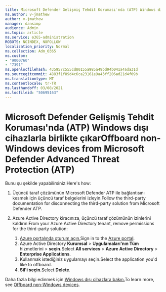```yaml
---
title: Microsoft Defender Gelişmiş Tehdit Koruması'nda (ATP) Windows dışı cihazlarla birlikte çıkar
ms.author: v-jmathew
author: v-jmathew
manager: dansimp
audience: Admin
ms.topic: article
ms.service: o365-administration
ROBOTS: NOINDEX, NOFOLLOW
localization_priority: Normal
ms.collection: Adm_O365
ms.custom:
- "9000760"
- "7391"
ms.openlocfilehash: 435957c555cd80155a985a49bd94b041a4ada31d
ms.sourcegitcommit: 4883f1f89d4c6ca23161e9a43ff206ad21d4f09b
ms.translationtype: MT
ms.contentlocale: tr-TR
ms.lasthandoff: 03/08/2021
ms.locfileid: "50695163"
---
```

# <a name="offboard-non-windows-devices-from-microsoft-defender-advanced-threat-protection-atp"></a><span data-ttu-id="4ce3f-102">Microsoft Defender Gelişmiş Tehdit Koruması'nda (ATP) Windows dışı cihazlarla birlikte çıkar</span><span class="sxs-lookup"><span data-stu-id="4ce3f-102">Offboard non-Windows devices from Microsoft Defender Advanced Threat Protection (ATP)</span></span>

<span data-ttu-id="4ce3f-103">Bunu şu şekilde yapabilirsiniz:</span><span class="sxs-lookup"><span data-stu-id="4ce3f-103">Here's how:</span></span>

1. <span data-ttu-id="4ce3f-104">Üçüncü taraf çözümünün Microsoft Defender ATP ile bağlantısını kesmek için üçüncü taraf belgelerini izleyin.</span><span class="sxs-lookup"><span data-stu-id="4ce3f-104">Follow the third-party documentation for disconnecting the third-party solution from Microsoft Defender ATP.</span></span>
2. <span data-ttu-id="4ce3f-105">Azure Active Directory kiracınıza, üçüncü taraf çözümünün izinlerini kaldırın:</span><span class="sxs-lookup"><span data-stu-id="4ce3f-105">From your Azure Active Directory tenant, remove permissions for the third-party solution:</span></span>

    1. <span data-ttu-id="4ce3f-106">[Azure portalında oturum açın.](https://go.microsoft.com/fwlink/?linkid=2125612)</span><span class="sxs-lookup"><span data-stu-id="4ce3f-106">Sign in to the [Azure portal](https://go.microsoft.com/fwlink/?linkid=2125612).</span></span>
    1. <span data-ttu-id="4ce3f-107">Azure Active Directory **Kurumsal**  >  **Uygulamaları'nın Tüm** hizmetlerini  >  **seçin.**</span><span class="sxs-lookup"><span data-stu-id="4ce3f-107">Select **All services** > **Azure Active Directory** > **Enterprise Applications**.</span></span>
    1. <span data-ttu-id="4ce3f-108">Kullanmak istediğiniz uygulamayı seçin.</span><span class="sxs-lookup"><span data-stu-id="4ce3f-108">Select the application you'd like to offboard.</span></span>
    1. <span data-ttu-id="4ce3f-109">**Sil'i seçin.**</span><span class="sxs-lookup"><span data-stu-id="4ce3f-109">Select **Delete**.</span></span>

<span data-ttu-id="4ce3f-110">Daha fazla bilgi edinmek için [Windows dışı cihazlara bakın.](https://go.microsoft.com/fwlink/?linkid=2143630)</span><span class="sxs-lookup"><span data-stu-id="4ce3f-110">To learn more, see [Offboard non-Windows devices](https://go.microsoft.com/fwlink/?linkid=2143630).</span></span>
